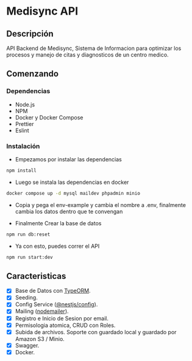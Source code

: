 # Medisync API

## Descripción

API Backend de Medisync, Sistema de Informacion para optimizar los procesos y manejo de citas y diagnosticos de un centro medico.

## Comenzando

### Dependencias

- Node.js
- NPM
- Docker y Docker Compose
- Prettier
- Eslint

### Instalación

- Empezamos por instalar las dependencias

```bash
npm install
```

- Luego se instala las dependencias en docker

```bash
docker compose up -d mysql maildev phpadmin minio
```

- Copia y pega el env-example y cambia el nombre a .env, finalmente cambia los datos dentro que te convengan

- Finalmente Crear la base de datos

```bash
npm run db:reset
```

- Ya con esto, puedes correr el API

```bash
npm run start:dev
```

## Caracteristicas

- [x] Base de Datos con [TypeORM](https://www.npmjs.com/package/typeorm).
- [x] Seeding.
- [x] Config Service ([@nestjs/config](https://www.npmjs.com/package/@nestjs/config)).
- [x] Mailing ([nodemailer](https://www.npmjs.com/package/nodemailer)).
- [x] Registro e Inicio de Sesion por email.
- [x] Permisologia atomica, CRUD con Roles.
- [x] Subida de archivos. Soporte con guardado local y guardado por Amazon S3 / Minio.
- [x] Swagger.
- [x] Docker.
